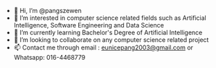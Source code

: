 - 👋 Hi, I’m @pangszewen
- 👀 I’m interested in computer science related fields such as Artificial Intelligence, Software Engineering and Data Science
- 🌱 I’m currently learning Bachelor's Degree of Artificial Intelligence
- 💞️ I’m looking to collaborate on any computer science related project
- 📫 Contact me through email : eunicepang2003@gmail.com or Whatsapp: 016-4468779

<!---
pangszewen/pangszewen is a ✨ special ✨ repository because its `README.md` (this file) appears on your GitHub profile.
You can click the Preview link to take a look at your changes.
--->
